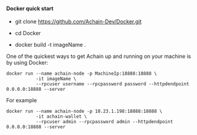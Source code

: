 #### Docker quick start

* git clone https://github.com/Achain-Dev/Docker.git

* cd Docker

*  docker build -t imageName .


One of the quickest ways to get Achain up and running on your machine is by using Docker:

```
docker run --name achain-node -p MachineIp:18888:18888 \
           -it imageName \
           --rpcuser username --rpcpassword password --httpdendpoint 0.0.0.0:18888 --server
```

For example

```
docker run --name achain-node -p 10.23.1.198:18888:18888 \
           -it achain-wallet \
           --rpcuser admin --rpcpassword admin --httpdendpoint 0.0.0.0:18888 --server
```
